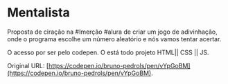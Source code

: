 # Mentalista

 Proposta de ciração na #Imerção #alura de criar um jogo de adivinhação, onde o programa escolhe um número aleatório e nós vamos tentar acertar.
 
 O acesso por ser pelo codepen. O está todo projeto HTML|| CSS || JS.

 Original URL: [https://codepen.io/bruno-pedrols/pen/vYpGoBM](https://codepen.io/bruno-pedrols/pen/vYpGoBM).


